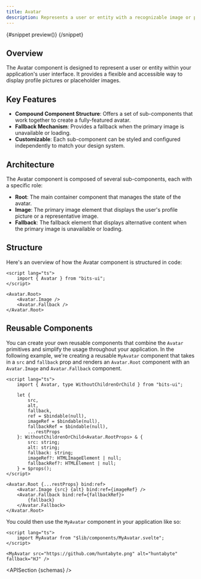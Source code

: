 ```yaml
---
title: Avatar
description: Represents a user or entity with a recognizable image or placeholder in UI elements.
---
```


<script>
	import { APISection, ComponentPreviewV2, AvatarDemo } from '$lib/components/index.js'
	let { schemas } = $props()
</script>

<ComponentPreviewV2 name="avatar-demo" comp="Avatar">

{#snippet preview()}
<AvatarDemo />
{/snippet}

</ComponentPreviewV2>

## Overview

The Avatar component is designed to represent a user or entity within your application's user interface. It provides a flexible and accessible way to display profile pictures or placeholder images.

## Key Features

-   **Compound Component Structure**: Offers a set of sub-components that work together to create a fully-featured avatar.
-   **Fallback Mechanism**: Provides a fallback when the primary image is unavailable or loading.
-   **Customizable**: Each sub-component can be styled and configured independently to match your design system.

## Architecture

The Avatar component is composed of several sub-components, each with a specific role:

-   **Root**: The main container component that manages the state of the avatar.
-   **Image**: The primary image element that displays the user's profile picture or a representative image.
-   **Fallback**: The fallback element that displays alternative content when the primary image is unavailable or loading.

## Structure

Here's an overview of how the Avatar component is structured in code:

```svelte
<script lang="ts">
	import { Avatar } from "bits-ui";
</script>

<Avatar.Root>
	<Avatar.Image />
	<Avatar.Fallback />
</Avatar.Root>
```

## Reusable Components

You can create your own reusable components that combine the `Avatar` primitives and simplify the usage throughout your application. In the following example, we're creating a reusable `MyAvatar` component that takes in a `src` and `fallback` prop and renders an `Avatar.Root` component with an `Avatar.Image` and `Avatar.Fallback` component.

```svelte title="MyAvatar.svelte"
<script lang="ts">
	import { Avatar, type WithoutChildrenOrChild } from "bits-ui";

	let {
		src,
		alt,
		fallback,
		ref = $bindable(null),
		imageRef = $bindable(null),
		fallbackRef = $bindable(null),
		...restProps
	}: WithoutChildrenOrChild<Avatar.RootProps> & {
		src: string;
		alt: string;
		fallback: string;
		imageRef?: HTMLImageElement | null;
		fallbackRef?: HTMLElement | null;
	} = $props();
</script>

<Avatar.Root {...restProps} bind:ref>
	<Avatar.Image {src} {alt} bind:ref={imageRef} />
	<Avatar.Fallback bind:ref={fallbackRef}>
		{fallback}
	</Avatar.Fallback>
</Avatar.Root>
```

You could then use the `MyAvatar` component in your application like so:

```svelte title="+page.svelte"
<script lang="ts">
	import MyAvatar from "$lib/components/MyAvatar.svelte";
</script>

<MyAvatar src="https://github.com/huntabyte.png" alt="huntabyte" fallback="HJ" />
```

<APISection {schemas} />
